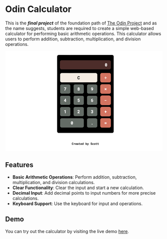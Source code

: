 # Odin Calculator

This is the **_final project_** of the foundation path of [The Odin Project](https://www.theodinproject.com/lessons/foundations-calculator) and as the name suggests, students are required to create a simple web-based calculator for performing basic arithmetic operations. This calculator allows users to perform addition, subtraction, multiplication, and division operations.

![Screenshot of calculator web app](./img/calculator.png)

## Features

- **Basic Arithmetic Operations**: Perform addition, subtraction, multiplication, and division calculations.
- **Clear Functionality**: Clear the input and start a new calculation.
- **Decimal Input**: Add decimal points to input numbers for more precise calculations.
- **Keyboard Support**: Use the keyboard for input and operations.

## Demo

You can try out the calculator by visiting the live demo [here](https://kotarohzk.github.io/odin-calculator/).
